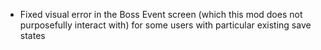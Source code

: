 - Fixed visual error in the Boss Event screen (which this mod does not purposefully interact with) for some users with
  particular existing save states